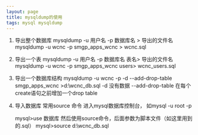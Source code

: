 ```yaml
---
layout: page
title: mysqldump的使用
tags: mysql mysqldump
---
```


1. 导出整个数据库
   mysqldump -u 用户名 -p 数据库名 > 导出的文件名    
   mysqldump -u wcnc -p smgp_apps_wcnc > wcnc.sql
 
2. 导出一个表
   mysqldump -u 用户名 -p 数据库名 表名> 导出的文件名
   mysqldump -u wcnc -p smgp_apps_wcnc users> wcnc_users.sql
 
3. 导出一个数据库结构
   mysqldump -u wcnc -p -d --add-drop-table smgp_apps_wcnc >d:\wcnc_db.sql
   -d 没有数据 --add-drop-table 在每个create语句之前增加一个drop table 
 
4. 导入数据库
   常用source 命令
   进入mysql数据库控制台，
   如mysql -u root -p 
  
   mysql>use 数据库
   然后使用source命令，后面参数为脚本文件（如这里用到的.sql）
   mysql>source d:\wcnc_db.sql
